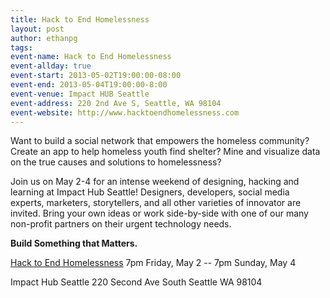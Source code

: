 ```yaml
---
title: Hack to End Homelessness
layout: post
author: ethanpg
tags:
event-name: Hack to End Homelessness
event-allday: true
event-start: 2013-05-02T19:00:00-08:00
event-end: 2013-05-04T19:00:00-8:00
event-venue: Impact HUB Seattle
event-address: 220 2nd Ave S, Seattle, WA 98104
event-website: http://www.hacktoendhomelessness.com
---
```


Want to build a social network that empowers the homeless community? Create an app to help homeless youth find shelter? Mine and visualize data on the true causes and solutions to homelessness?

Join us on May 2-4 for an intense weekend of designing, hacking and learning at Impact Hub Seattle! Designers, developers, social media experts, marketers, storytellers, and all other varieties of innovator are invited. Bring your own ideas or work side-by-side with one of our many non-profit partners on their urgent technology needs.

<strong>Build Something that Matters.</strong>


[Hack to End Homelessness](http://www.hacktoendhomelessness.com)
7pm Friday, May 2 -- 7pm Sunday, May 4

Impact Hub Seattle
220 Second Ave South
Seattle WA 98104
